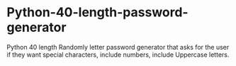 # Python-40-length-password-generator
Python 40 length Randomly letter password generator that asks for the user if they want special characters, include numbers, include Uppercase letters.
